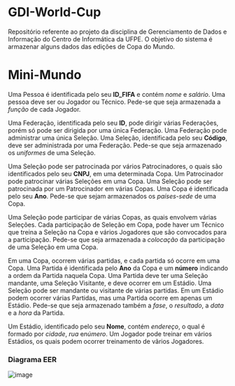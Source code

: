 # GDI-World-Cup
Repositório referente ao projeto da disciplina de Gerenciamento de Dados e Informação do Centro de Informática da UFPE. O objetivo do sistema é armazenar alguns dados das edições de Copa do Mundo.

# Mini-Mundo
Uma Pessoa é identificada pelo seu **ID_FIFA** e contém *nome* e *salário*. Uma pessoa deve ser ou Jogador ou Técnico. Pede-se que seja armazenada a *função* de cada Jogador.

Uma Federação, identificada pelo seu **ID**, pode dirigir várias Federações, porém só pode ser dirigida por uma única Federação. Uma Federação pode administrar uma única Seleção. Uma Seleção, identificada pelo seu **Código**, deve ser administrada por uma Federação. Pede-se que seja armazenado os *uniformes* de uma Seleção. 

Uma Seleção pode ser patrocinada por vários Patrocinadores, o quais são identificados pelo seu **CNPJ**, em uma determinada Copa. Um Patrocinador pode patrocinar várias Seleções em uma Copa. Uma Seleção pode ser patrocinada por um Patrocinador em várias Copas. Uma Copa é identificada pelo seu **Ano**. Pede-se que sejam armazenados os *países-sede* de uma Copa. 

Uma Seleção pode participar de várias Copas, as quais envolvem várias Seleções. Cada participação de Seleção em Copa, pode haver um Técnico que treina a Seleção na Copa e vários Jogadores que são convocados para a participação. Pede-se que seja armazenada a *colocação* da participação de uma Seleção em uma Copa.

Em uma Copa, ocorrem várias partidas, e cada partida só ocorre em uma Copa. Uma Partida é identificada pelo **Ano** da Copa e um **número** indicando a ordem da Partida naquela Copa. Uma Partida deve ter uma Seleção mandante, uma Seleção Visitante, e deve ocorrer em um Estádio. Uma Seleção pode ser mandante ou visitante de várias partidas. Em um Estádio podem ocorrer várias Partidas, mas uma Partida ocorre em apenas um Estádio. Pede-se que seja armazenado também a *fase*, o *resultado*, a *data* e a *hora* da Partida.

Um Estádio, identificado pelo seu **Nome**, contém *endereço*, o qual é formado por *cidade*,  *rua* e*número*. Um Jogador pode treinar em vários Estádios, os quais podem ocorrer treinamento de vãrios Jogadores.

### Diagrama EER
![image](https://user-images.githubusercontent.com/42243880/218627308-bad02de0-a5f3-4e37-92b2-cf9eab7e2956.png)
